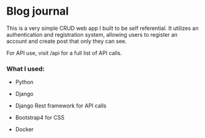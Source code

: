# Blog journal

This is a very simple CRUD web app I built to be self referential. It utilizes an authentication and registration system, allowing users to register
an account and create post that only they can see.

For API use, visit /api for a full list of API calls.

### What I used:

- Python

- Django

- Django Rest framework for API calls

- Bootstrap4 for CSS

- Docker
